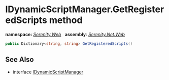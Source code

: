 # IDynamicScriptManager.GetRegisteredScripts method
**namespace:** *[Serenity.Web](../../README.md#serenity.web-namespace)*   **assembly**: *[Serenity.Net.Web](../../README.md)*

```csharp
public Dictionary<string, string> GetRegisteredScripts()
```

## See Also

* interface [IDynamicScriptManager](../IDynamicScriptManager.md)